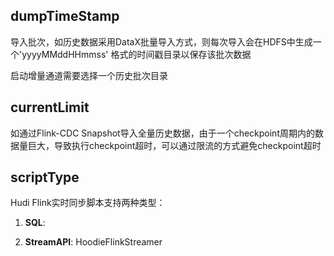 ## dumpTimeStamp

导入批次，如历史数据采用DataX批量导入方式，则每次导入会在HDFS中生成一个'yyyyMMddHHmmss' 格式的时间戳目录以保存该批次数据

启动增量通道需要选择一个历史批次目录

## currentLimit

如通过Flink-CDC Snapshot导入全量历史数据，由于一个checkpoint周期内的数据量巨大，导致执行checkpoint超时，可以通过限流的方式避免checkpoint超时

## scriptType

Hudi Flink实时同步脚本支持两种类型：

1. **SQL**:

2. **StreamAPI**: HoodieFlinkStreamer


